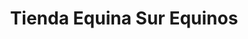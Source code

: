 ---
title: "Tienda Equina Sur Equinos"
url: /sabaneta-antioquia/tienda-equina-sur-equinos/
shop: tienda rural
---